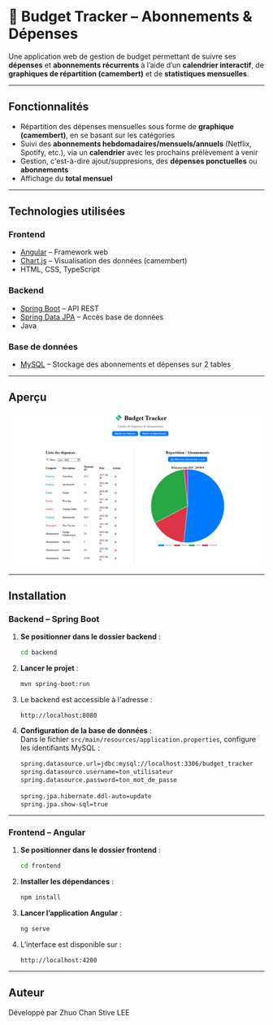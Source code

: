 # 💸 Budget Tracker – Abonnements & Dépenses

Une application web de gestion de budget permettant de suivre ses **dépenses** et **abonnements récurrents** à l’aide d’un **calendrier interactif**, de **graphiques de répartition (camembert)** et de **statistiques mensuelles**.

---

## Fonctionnalités

- Répartition des dépenses mensuelles sous forme de **graphique (camembert)**, en se basant sur les catégories
- Suivi des **abonnements hebdomadaires/mensuels/annuels** (Netflix, Spotify, etc.), via un **calendrier** avec les prochains prélèvement à venir
- Gestion, c'est-à-dire ajout/suppresions, des **dépenses ponctuelles** ou **abonnements**
- Affichage du **total mensuel**

---

## Technologies utilisées

### Frontend
- [Angular](https://angular.io/) – Framework web
- [Chart.js](https://www.chartjs.org/) – Visualisation des données (camembert)
- HTML, CSS, TypeScript

### Backend
- [Spring Boot](https://spring.io/projects/spring-boot) – API REST
- [Spring Data JPA](https://spring.io/projects/spring-data-jpa) – Accès base de données
- Java

### Base de données
- [MySQL](https://www.mysql.com/) – Stockage des abonnements et dépenses sur 2 tables

---

## Aperçu

![Aperçu de l'application](./assets/demo.gif)

---

## Installation

### Backend – Spring Boot

1. **Se positionner dans le dossier backend** :
   ```bash
   cd backend
   ```

2. **Lancer le projet** :
   ```bash
   mvn spring-boot:run
   ```

3. Le backend est accessible à l'adresse :
   ```
   http://localhost:8080
   ```

4. **Configuration de la base de données** :  
   Dans le fichier `src/main/resources/application.properties`, configure les identifiants MySQL :
   ```properties
   spring.datasource.url=jdbc:mysql://localhost:3306/budget_tracker
   spring.datasource.username=ton_utilisateur
   spring.datasource.password=ton_mot_de_passe

   spring.jpa.hibernate.ddl-auto=update
   spring.jpa.show-sql=true
   ```

---

### Frontend – Angular

1. **Se positionner dans le dossier frontend** :
   ```bash
   cd frontend
   ```

2. **Installer les dépendances** :
   ```bash
   npm install
   ```

3. **Lancer l’application Angular** :
   ```bash
   ng serve
   ```

4. L’interface est disponible sur :
   ```
   http://localhost:4200
   ```

---

## Auteur

Développé par Zhuo Chan Stive LEE

